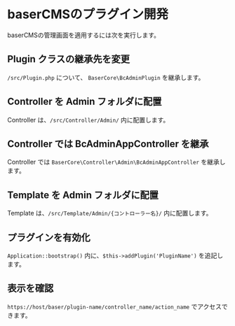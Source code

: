 # baserCMSのプラグイン開発

baserCMSの管理画面を適用するには次を実行します。

## Plugin クラスの継承先を変更

`/src/Plugin.php` について、 `BaserCore\BcAdminPlugin` を継承します。

## Controller を Admin フォルダに配置

Controller は、`/src/Controller/Admin/`  内に配置します。

## Controller では BcAdminAppController を継承

Controller では `BaserCore\Controller\Admin\BcAdminAppController` を継承します。

## Template を Admin フォルダに配置

Template は、`/src/Template/Admin/{コントローラー名}/` 内に配置します。

## プラグインを有効化

`Application::bootstrap()` 内に、`$this->addPlugin('PluginName')` を追記します。

## 表示を確認

`https://host/baser/plugin-name/controller_name/action_name` でアクセスできます。

